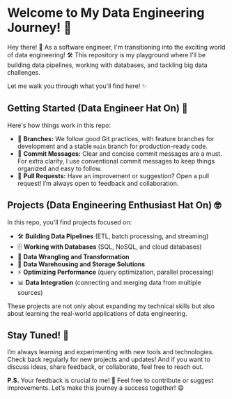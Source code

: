 # Welcome to My Data Engineering Journey! 🚀

Hey there! 👋 As a software engineer, I'm transitioning into the exciting world of data engineering! 🛠️ This repository is my playground where I'll be building data pipelines, working with databases, and tackling big data challenges.

Let me walk you through what you'll find here! ✨

## Getting Started (Data Engineer Hat On) 🎩

Here's how things work in this repo:

- 🌱 **Branches:** We follow good Git practices, with feature branches for development and a stable `main` branch for production-ready code.
- 📝 **Commit Messages:** Clear and concise commit messages are a must. For extra clarity, I use conventional commit messages to keep things organized and easy to follow.
- 🙌 **Pull Requests:** Have an improvement or suggestion? Open a pull request! I’m always open to feedback and collaboration.

## Projects (Data Engineering Enthusiast Hat On) 🤓

In this repo, you'll find projects focused on:

- 🛠️ **Building Data Pipelines** (ETL, batch processing, and streaming)
- 🗄️ **Working with Databases** (SQL, NoSQL, and cloud databases)
- 🔢 **Data Wrangling and Transformation**
- 💾 **Data Warehousing and Storage Solutions**
- ⚡ **Optimizing Performance** (query optimization, parallel processing)
- 📊 **Data Integration** (connecting and merging data from multiple sources)

These projects are not only about expanding my technical skills but also about learning the real-world applications of data engineering.

## Stay Tuned! 📢

I’m always learning and experimenting with new tools and technologies. Check back regularly for new projects and updates! And if you want to discuss ideas, share feedback, or collaborate, feel free to reach out.

**P.S.** Your feedback is crucial to me! 🚀 Feel free to contribute or suggest improvements. Let’s make this journey a success together! 😄
